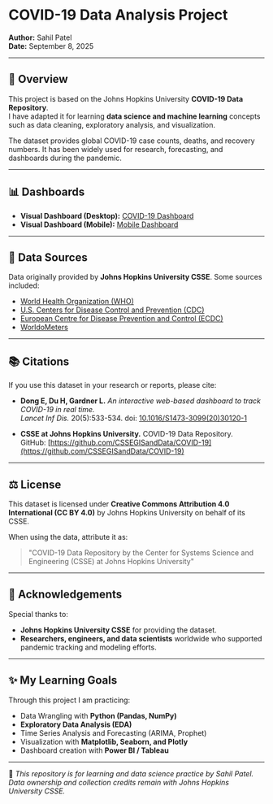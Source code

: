 # COVID-19 Data Analysis Project

**Author:** Sahil Patel  
**Date:** September 8, 2025  

---

## 📌 Overview  
This project is based on the Johns Hopkins University **COVID-19 Data Repository**.  
I have adapted it for learning **data science and machine learning** concepts such as data cleaning, exploratory analysis, and visualization.  

The dataset provides global COVID-19 case counts, deaths, and recovery numbers. It has been widely used for research, forecasting, and dashboards during the pandemic.

---

## 📊 Dashboards  

- **Visual Dashboard (Desktop):** [COVID-19 Dashboard](https://www.arcgis.com/apps/opsdashboard/index.html#/bda7594740fd40299423467b48e9ecf6)  
- **Visual Dashboard (Mobile):** [Mobile Dashboard](http://www.arcgis.com/apps/opsdashboard/index.html#/85320e2ea5424dfaaa75ae62e5c06e61)  

---

## 🔗 Data Sources  
Data originally provided by **Johns Hopkins University CSSE**. Some sources included:  
- [World Health Organization (WHO)](https://www.who.int/)  
- [U.S. Centers for Disease Control and Prevention (CDC)](https://www.cdc.gov/coronavirus/2019-ncov/index.html)  
- [European Centre for Disease Prevention and Control (ECDC)](https://www.ecdc.europa.eu/)  
- [WorldoMeters](https://www.worldometers.info/coronavirus/)  

---

## 📚 Citations  

If you use this dataset in your research or reports, please cite:  

- **Dong E, Du H, Gardner L.** *An interactive web-based dashboard to track COVID-19 in real time.*  
  *Lancet Inf Dis.* 20(5):533-534. doi: [10.1016/S1473-3099(20)30120-1](https://doi.org/10.1016/S1473-3099(20)30120-1)

- **CSSE at Johns Hopkins University.** COVID-19 Data Repository.  
  GitHub: [https://github.com/CSSEGISandData/COVID-19](https://github.com/CSSEGISandData/COVID-19)

---

## ⚖️ License  
This dataset is licensed under **Creative Commons Attribution 4.0 International (CC BY 4.0)** by Johns Hopkins University on behalf of its CSSE.  

When using the data, attribute it as:  
> "COVID-19 Data Repository by the Center for Systems Science and Engineering (CSSE) at Johns Hopkins University"  

---

## 🙌 Acknowledgements  
Special thanks to:  
- **Johns Hopkins University CSSE** for providing the dataset.  
- **Researchers, engineers, and data scientists** worldwide who supported pandemic tracking and modeling efforts.  

---

## ✨ My Learning Goals  
Through this project I am practicing:  
- Data Wrangling with **Python (Pandas, NumPy)**  
- **Exploratory Data Analysis (EDA)**  
- Time Series Analysis and Forecasting (ARIMA, Prophet)  
- Visualization with **Matplotlib, Seaborn, and Plotly**  
- Dashboard creation with **Power BI / Tableau**  

---

📌 *This repository is for learning and data science practice by Sahil Patel. Data ownership and collection credits remain with Johns Hopkins University CSSE.*  
